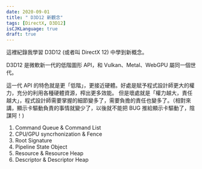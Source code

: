 ```yaml
---
date: 2020-09-01
title: " D3D12 新觀念"
tags: [DirectX, D3D12]
isCJKLanguage: true
draft: true
---
```


這裡紀錄我學習 D3D12 (或者叫 DirectX 12) 中學到新概念。

D3D12 是微軟新一代的低階圖形 API，和 Vulkan、Metal、WebGPU 屬同一個世代。

這一代 API 的特色就是更「低階」，更接近硬體。好處是賦予程式設計師更大的權力，充分的利用各種硬體資源，榨出更多效能。
但是壞處就是「權力越大，責任越大」，程式設計師需要掌握的細節變多了，需要負擔的責任也變多了。（相對來講，顯示卡驅動負責的事情就變少了，以後就不能把 BUG 推給顯示卡驅動了，陰謀阿！)

1. Command Queue & Command List
2. CPU/GPU syncrhonization & Fence
3. Root Signature
4. Pipeline State Object
5. Resource & Resource Heap
6. Descriptor & Descriptor Heap


